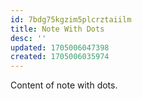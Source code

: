```yaml
---
id: 7bdg75kgzim5plcrztaiilm
title: Note With Dots
desc: ''
updated: 1705006047398
created: 1705006035974
---
```


Content of note with dots.
